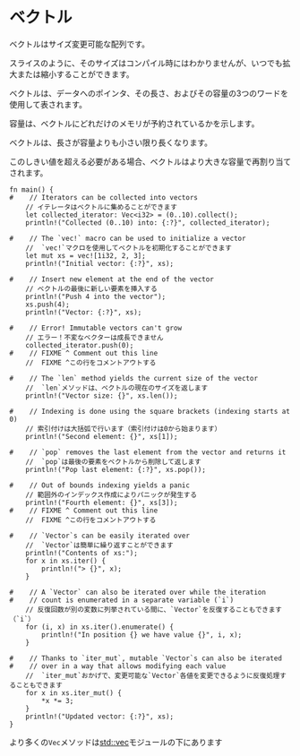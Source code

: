 # <!--Vectors--> ベクトル

<!--Vectors are re-sizable arrays.-->
ベクトルはサイズ変更可能な配列です。
<!--Like slices, their size is not known at compile time, but they can grow or shrink at any time.-->
スライスのように、そのサイズはコンパイル時にはわかりませんが、いつでも拡大または縮小することができます。
<!--A vector is represented using 3 words: a pointer to the data, its length, and its capacity.-->
ベクトルは、データへのポインタ、その長さ、およびその容量の3つのワードを使用して表されます。
<!--The capacity indicates how much memory is reserved for the vector.-->
容量は、ベクトルにどれだけのメモリが予約されているかを示します。
<!--The vector can grow as long as the length is smaller than the capacity.-->
ベクトルは、長さが容量よりも小さい限り長くなります。
<!--When this threshold needs to be surpassed, the vector is reallocated with a larger capacity.-->
このしきい値を超える必要がある場合、ベクトルはより大きな容量で再割り当てされます。

```rust,editable,ignore,mdbook-runnable
fn main() {
#    // Iterators can be collected into vectors
    // イテレータはベクトルに集めることができます
    let collected_iterator: Vec<i32> = (0..10).collect();
    println!("Collected (0..10) into: {:?}", collected_iterator);

#    // The `vec!` macro can be used to initialize a vector
    //  `vec!`マクロを使用してベクトルを初期化することができます
    let mut xs = vec![1i32, 2, 3];
    println!("Initial vector: {:?}", xs);

#    // Insert new element at the end of the vector
    // ベクトルの最後に新しい要素を挿入する
    println!("Push 4 into the vector");
    xs.push(4);
    println!("Vector: {:?}", xs);

#    // Error! Immutable vectors can't grow
    // エラー！不変なベクターは成長できません
    collected_iterator.push(0);
#    // FIXME ^ Comment out this line
    //  FIXME ^この行をコメントアウトする

#    // The `len` method yields the current size of the vector
    //  `len`メソッドは、ベクトルの現在のサイズを返します
    println!("Vector size: {}", xs.len());

#    // Indexing is done using the square brackets (indexing starts at 0)
    // 索引付けは大括弧で行います（索引付けは0から始まります）
    println!("Second element: {}", xs[1]);

#    // `pop` removes the last element from the vector and returns it
    //  `pop`は最後の要素をベクトルから削除して返します
    println!("Pop last element: {:?}", xs.pop());

#    // Out of bounds indexing yields a panic
    // 範囲外のインデックス作成によりパニックが発生する
    println!("Fourth element: {}", xs[3]);
#    // FIXME ^ Comment out this line
    //  FIXME ^この行をコメントアウトする

#    // `Vector`s can be easily iterated over
    //  `Vector`は簡単に繰り返すことができます
    println!("Contents of xs:");
    for x in xs.iter() {
        println!("> {}", x);
    }

#    // A `Vector` can also be iterated over while the iteration
#    // count is enumerated in a separate variable (`i`)
    // 反復回数が別の変数に列挙されている間に、`Vector`を反復することもできます（`i`）
    for (i, x) in xs.iter().enumerate() {
        println!("In position {} we have value {}", i, x);
    }

#    // Thanks to `iter_mut`, mutable `Vector`s can also be iterated
#    // over in a way that allows modifying each value
    //  `iter_mut`おかげで、変更可能な`Vector`各値を変更できるように反復処理することもできます
    for x in xs.iter_mut() {
        *x *= 3;
    }
    println!("Updated vector: {:?}", xs);
}
```

<!--More `Vec` methods can be found under the [std::vec][vec] module-->
より多くの`Vec`メソッドは[std::vec][vec]モジュールの下にあります

[vec]: https://doc.rust-lang.org/std/vec/
